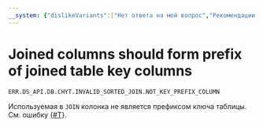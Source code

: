 ```yaml
---
__system: {"dislikeVariants":["Нет ответа на мой вопрос","Рекомендации не помогли","Содержание не соответствует заголовку","Другое"]}
---
```

# Joined columns should form prefix of joined table key columns

`ERR.DS_API.DB.CHYT.INVALID_SORTED_JOIN.NOT_KEY_PREFIX_COLUMN`

Используемая в `JOIN` колонка не является префиксом ключа таблицы.
См. ошибку [{#T}](ERR-DS_API-DB-CHYT-INVALID_SORTED_JOIN-NOT_A_KEY_COLUMN.md).
